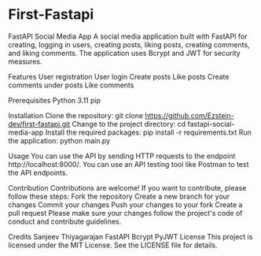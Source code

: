# First-Fastapi
FastAPI Social Media App
A social media application built with FastAPI for creating, logging in users, creating posts, liking posts, creating comments, and liking comments. The application uses Bcrypt and JWT for security measures.

Features
User registration
User login
Create posts
Like posts
Create comments under posts
Like comments

Prerequisites
Python 3.11
pip

Installation
Clone the repository: git clone https://github.com/Ezstein-dev/first-fastapi.git
Change to the project directory: cd fastapi-social-media-app
Install the required packages: pip install -r requirements.txt
Run the application: python main.py

Usage
You can use the API by sending HTTP requests to the endpoint http://localhost:8000/. You can use an API testing tool like Postman to test the API endpoints.

Contribution
Contributions are welcome! If you want to contribute, please follow these steps:
Fork the repository
Create a new branch for your changes
Commit your changes
Push your changes to your fork
Create a pull request
Please make sure your changes follow the project's code of conduct and contribute guidelines.

Credits
Sanjeev Thiyagarajan
FastAPI
Bcrypt
PyJWT
License
This project is licensed under the MIT License. See the LICENSE file for details.
